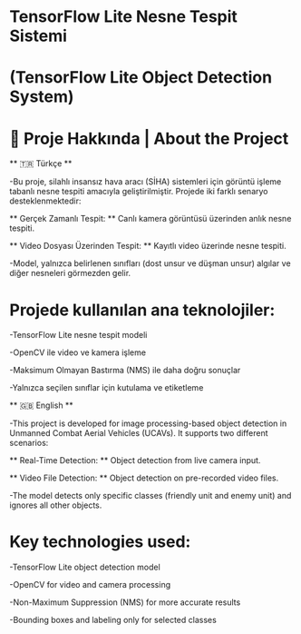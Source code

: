 # TensorFlow Lite Nesne Tespit Sistemi

# (TensorFlow Lite Object Detection System)

# 📌 Proje Hakkında | About the Project
** 🇹🇷 Türkçe **

-Bu proje, silahlı insansız hava aracı (SİHA) sistemleri için görüntü işleme tabanlı nesne tespiti amacıyla geliştirilmiştir. Projede iki farklı senaryo desteklenmektedir:

** Gerçek Zamanlı Tespit: ** Canlı kamera görüntüsü üzerinden anlık nesne tespiti. 

** Video Dosyası Üzerinden Tespit: ** Kayıtlı video üzerinde nesne tespiti.

-Model, yalnızca belirlenen sınıfları (dost unsur ve düşman unsur) algılar ve diğer nesneleri görmezden gelir.

# Projede kullanılan ana teknolojiler:

-TensorFlow Lite nesne tespit modeli

-OpenCV ile video ve kamera işleme

-Maksimum Olmayan Bastırma (NMS) ile daha doğru sonuçlar

-Yalnızca seçilen sınıflar için kutulama ve etiketleme

** 🇬🇧 English **

-This project is developed for image processing-based object detection in Unmanned Combat Aerial Vehicles (UCAVs). It supports two different scenarios:

** Real-Time Detection: ** Object detection from live camera input.

** Video File Detection: ** Object detection on pre-recorded video files.

-The model detects only specific classes (friendly unit and enemy unit) and ignores all other objects.

# Key technologies used:

-TensorFlow Lite object detection model

-OpenCV for video and camera processing

-Non-Maximum Suppression (NMS) for more accurate results

-Bounding boxes and labeling only for selected classes
